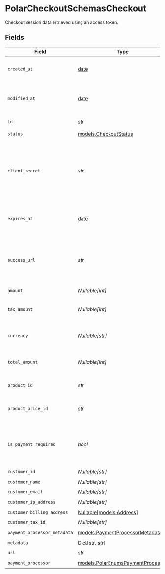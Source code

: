 # PolarCheckoutSchemasCheckout

Checkout session data retrieved using an access token.


## Fields

| Field                                                                           | Type                                                                            | Required                                                                        | Description                                                                     |
| ------------------------------------------------------------------------------- | ------------------------------------------------------------------------------- | ------------------------------------------------------------------------------- | ------------------------------------------------------------------------------- |
| `created_at`                                                                    | [date](https://docs.python.org/3/library/datetime.html#date-objects)            | :heavy_check_mark:                                                              | Creation timestamp of the object.                                               |
| `modified_at`                                                                   | [date](https://docs.python.org/3/library/datetime.html#date-objects)            | :heavy_check_mark:                                                              | Last modification timestamp of the object.                                      |
| `id`                                                                            | *str*                                                                           | :heavy_check_mark:                                                              | The ID of the object.                                                           |
| `status`                                                                        | [models.CheckoutStatus](../models/checkoutstatus.md)                            | :heavy_check_mark:                                                              | N/A                                                                             |
| `client_secret`                                                                 | *str*                                                                           | :heavy_check_mark:                                                              | Client secret used to update and complete the checkout session from the client. |
| `expires_at`                                                                    | [date](https://docs.python.org/3/library/datetime.html#date-objects)            | :heavy_check_mark:                                                              | Expiration date and time of the checkout session.                               |
| `success_url`                                                                   | *str*                                                                           | :heavy_check_mark:                                                              | URL where the customer will be redirected after a successful payment.           |
| `amount`                                                                        | *Nullable[int]*                                                                 | :heavy_check_mark:                                                              | N/A                                                                             |
| `tax_amount`                                                                    | *Nullable[int]*                                                                 | :heavy_check_mark:                                                              | Computed tax amount to pay in cents.                                            |
| `currency`                                                                      | *Nullable[str]*                                                                 | :heavy_check_mark:                                                              | Currency code of the checkout session.                                          |
| `total_amount`                                                                  | *Nullable[int]*                                                                 | :heavy_check_mark:                                                              | Total amount to pay in cents.                                                   |
| `product_id`                                                                    | *str*                                                                           | :heavy_check_mark:                                                              | ID of the product to checkout.                                                  |
| `product_price_id`                                                              | *str*                                                                           | :heavy_check_mark:                                                              | ID of the product price to checkout.                                            |
| `is_payment_required`                                                           | *bool*                                                                          | :heavy_check_mark:                                                              | Whether the checkout requires payment. Useful to detect free products.          |
| `customer_id`                                                                   | *Nullable[str]*                                                                 | :heavy_check_mark:                                                              | N/A                                                                             |
| `customer_name`                                                                 | *Nullable[str]*                                                                 | :heavy_check_mark:                                                              | N/A                                                                             |
| `customer_email`                                                                | *Nullable[str]*                                                                 | :heavy_check_mark:                                                              | N/A                                                                             |
| `customer_ip_address`                                                           | *Nullable[str]*                                                                 | :heavy_check_mark:                                                              | N/A                                                                             |
| `customer_billing_address`                                                      | [Nullable[models.Address]](../models/address.md)                                | :heavy_check_mark:                                                              | N/A                                                                             |
| `customer_tax_id`                                                               | *Nullable[str]*                                                                 | :heavy_check_mark:                                                              | N/A                                                                             |
| `payment_processor_metadata`                                                    | [models.PaymentProcessorMetadata](../models/paymentprocessormetadata.md)        | :heavy_check_mark:                                                              | N/A                                                                             |
| `metadata`                                                                      | Dict[str, *str*]                                                                | :heavy_check_mark:                                                              | N/A                                                                             |
| `url`                                                                           | *str*                                                                           | :heavy_check_mark:                                                              | N/A                                                                             |
| `payment_processor`                                                             | [models.PolarEnumsPaymentProcessor](../models/polarenumspaymentprocessor.md)    | :heavy_check_mark:                                                              | N/A                                                                             |